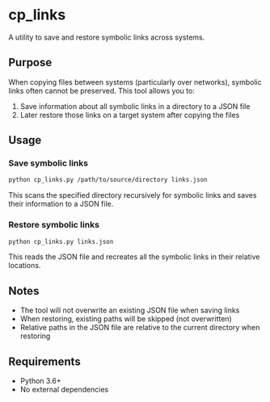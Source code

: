 # cp_links

A utility to save and restore symbolic links across systems.

## Purpose

When copying files between systems (particularly over networks), symbolic links often cannot be preserved. This tool allows you to:

1. Save information about all symbolic links in a directory to a JSON file
2. Later restore those links on a target system after copying the files

## Usage

### Save symbolic links

```bash
python cp_links.py /path/to/source/directory links.json
```

This scans the specified directory recursively for symbolic links and saves their information to a JSON file.

### Restore symbolic links

```bash
python cp_links.py links.json
```

This reads the JSON file and recreates all the symbolic links in their relative locations.

## Notes

- The tool will not overwrite an existing JSON file when saving links
- When restoring, existing paths will be skipped (not overwritten)
- Relative paths in the JSON file are relative to the current directory when restoring

## Requirements

- Python 3.6+
- No external dependencies